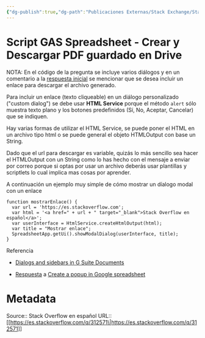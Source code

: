 ```yaml
---
{"dg-publish":true,"dg-path":"Publicaciones Externas/Stack Exchange/Stack Overflow en español/es.stackoverflow.com-312571.md","permalink":"/publicaciones-externas/stack-exchange/stack-overflow-en-espanol/es-stackoverflow-com-312571/","title":"Script GAS Spreadsheet - Crear y Descargar PDF guardado en Drive","hide":true,"noteIcon":"default","created":"2024-04-03T12:49:10.417-06:00","updated":"2024-04-05T16:43:56.321-06:00"}
---
```


# Script GAS Spreadsheet - Crear y Descargar PDF guardado en Drive

NOTA: En el código de la pregunta se incluye varios diálogos y en un comentario a la [respuesta inicial](https://es.stackoverflow.com/a/312444/65) se mencionar que se desea incluir un enlace para descargar el archivo generado.

Para incluir un enlace (texto cliqueable) en un diálogo personalizado ("custom dialog") se debe usar **HTML Service** porque el método `alert` sólo muestra texto plano y los botones predefinidos (Sí, No, Aceptar, Cancelar) que se indiquen.

Hay varias formas de utilizar el HTML Service, se puede poner el HTML en un archivo tipo html o se puede general el objeto HTMLOutput con base un String.

Dado que el url para descargar es variable, quizás lo más sencillo sea hacer el HTMLOutput con un String como lo has hecho con el mensaje a enviar por correo porque si optas por usar un archivo deberás usar plantillas y scriptlets lo cual implica mas cosas por aprender.

A continuación un ejemplo muy simple de cómo mostrar un díalogo modal con un enlace

    function mostrarEnlace() {
      var url = 'https://es.stackoverflow.com';
      var html = '<a href=" + url + " target="_blank">Stack Overflow en español</a>';
      var userInterface = HtmlService.createHtmlOutput(html);
      var title = "Mostrar enlace";
      SpreadsheetApp.getUi().showModalDialog(userInterface, title);
    }

Referencia

- [Dialogs and sidebars in G Suite Documents][1]
- [Respuesta](https://webapps.stackexchange.com/a/80245/88163) a [Create a popup in Google spreadsheet](https://webapps.stackexchange.com/q/80213/88163)


  [1]: https://developers.google.com/apps-script/guides/dialogs

# Metadata
Source:: Stack Overflow en español
URL:: [[https://es.stackoverflow.com/q/312571\|https://es.stackoverflow.com/q/312571]]

